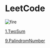 # LeetCode


![fire](https://user-images.githubusercontent.com/60843069/119308971-a8f3a700-bca8-11eb-8881-8772f3633924.jpg)

[1.TwoSum](https://github.com/whiteibescu/LeetCode/blob/main/_1_TwoSum_CSharp_Dictionary/Program.cs)

[9.PalindromNumber](https://github.com/whiteibescu/LeetCode/blob/main/_9_PalindromNumber_CSharp/Program.cs)

